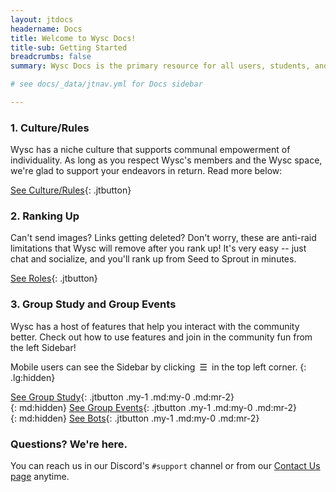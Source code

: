 ```yaml
---
layout: jtdocs
headername: Docs
title: Welcome to Wysc Docs!
title-sub: Getting Started
breadcrumbs: false
summary: Wysc Docs is the primary resource for all users, students, and visitors of Wysc.

# see docs/_data/jtnav.yml for Docs sidebar

---
```


<!-- ![Wysc Docs landing image](/media/ben-white-eeiAnugy2Hs-unsplash_c3.jpg){: .w-full .sm:w-1/2 .xl:w-2/3} -->

### 1. Culture/Rules

Wysc has a niche culture that supports communal empowerment of individuality. As long as you respect Wysc's members and the Wysc space, we're glad to support your endeavors in return. Read more below:

[See Culture/Rules](/docs/culture){: .jtbutton}

### 2. Ranking Up

Can't send images? Links getting deleted? Don't worry, these are anti-raid limitations that Wysc will remove after you rank up! It's very easy -- just chat and socialize, and you'll rank up from Seed to Sprout in minutes.

[See Roles](/docs/roles){: .jtbutton}

### 3. Group Study and Group Events

Wysc has a host of features that help you interact with the community better. Check out how to use features and join in the community fun from the left Sidebar!

Mobile users can see the Sidebar by clicking&ensp;&#9776;&ensp;in the top left corner.
{: .lg:hidden}

[See Group Study](/docs/study){: .jtbutton .my-1 .md:my-0 .md:mr-2}<br>{: md:hidden}
[See Group Events](/docs/events){: .jtbutton .my-1 .md:my-0 .md:mr-2}<br>{: md:hidden}
[See Bots](/docs/bots){: .jtbutton .my-1 .md:my-0 .md:mr-2}

### Questions? We're here.

You can reach us in our Discord's `#support` channel or from our [Contact Us page](/docs/contact) anytime.